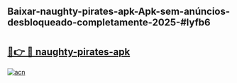 ## Baixar-naughty-pirates-apk-Apk-sem-anúncios-desbloqueado-completamente-2025-#lyfb6

# <h2><a href="https://ainizakaria.my?title=naughty-pirates-apk&ref=20M">🔗👉 🔴 naughty-pirates-apk</a></h2>

[![acn](https://github.com/user-attachments/assets/0f9c940e-d8b0-45ae-aac7-cd30a18b3e1c)](https://ainizakaria.my?title=naughty-pirates-apk&ref=20M)

